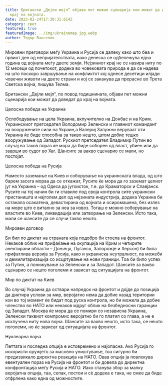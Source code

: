 ```yaml
---
title: Британски „Дејли мејл“ објави пет можни сценарија кои можат да доведат до
  крај на војната.
date: 2023-02-24T17:30:31.614Z
category: свет
featured: true
featuredImage: ../img/ukrainemap.jpg.webp
author: Тодор Вангелов
---
```


Мировни преговори меѓу Украина и Русија се далеку како што беа и првиот ден од непријателствата, иако денеска се одбележува една година од војната меѓу двете земји. Нејзиниот крај не се наѕира ниту по 12 месеци од почетокот, додека во човековата природа е да се надева на што поскоро завршување на конфликтот кој однесе десетици илјади човечки животи на двете страни и кој се заканува да прерасне во Трета Светска војна, пишува Телма.

Британски „Дејли мејл“, по повод годишнината, објави пет можни сценарија кои можат да доведат до крај на војната.

Целосна победа на Украина

Ослободување на цела Украина, вклучително на Донбас и на Крим. Украинскиот претседател Володомир Зеленски и главниот командант на вооружените сили на Украин,а Валериј Залужни веруваат оти Украина ќе биде способна за такво нешто, штом добие тешко вооружување од Западот. Рускиот претседател Владимир Путин во случај на таков пораз ќе мора да биде соборен од власт, убиен или да заврши во судот во Хаг. Шансите за вакво сценарио се мали, но постојат.

Целосна победа на Русија

Наместо заземање на Киев и соборување на украинската влада, од што барем засега мораа да се откажат, Русите ќе мора да го заземат целиот југ на Украина – од Одеса до југоисток, т.е. до Краматорск и Славјанск. Русите на тој начин би ги ставиле под своја контрола сите украински пристаништа и најголем дел од нејзината индустрија, додека Украина би останала осакатена, девастирана од војната и осиромашена, без излез на море што е витално за неа за извоз. Тогаш е можно соборување на властите во Киев, ликвидација или затворање на Зеленски. Исто така, мали се шансите да се случи такво нешто.

Мировен договор

Би бил по диктат на страната која подобро би стоела на фронтот. Некаков облик на прифаќање на окупација на Крим и четирите анектирани области – Доњецк, Луганск, Запорожје и Херсон) би била прифатлива верзија за Русија, како и украинска неутралност, па можеби и демилитаризација со исцртување на нови граници. Тоа би било успех за Путин, а понижување за Зеленски и за Западот. Шансите за вакво сценарио се нешто поголеми и зависат од ситуацијата на фронтот.

Мир по диктат на Киев

Во случај Украина да оствари напредок на фронтот и дојде до позиција да диктира услови за мир, веројатно нема да добие назад територии кои во тој момент ќе бидат под руска контрола, но би можела да добие членство во НАТО или некаков мдруг облик на безбедносни гаранции од Западот. Москва ќе мора да се помири со независна Украина, Зеленски таквиот компромис веројатно би го платил со глава, а не е исклучена ниту нова војна. Шансите за вакво нешто, исто така, се нешто поголеми, но ќе зависат од ситуацијата на фронтот.

Нуклеарна војна

Петтата и последна опција е истовремено и најопасна. Ако Русија го искористи оружјето за масовно уништување, тоа сигурно би предизвикало директна реакција на НАТО. Оваа опција ја повлекува евентуален пораз на Русија на фронтот и би довела до директна конфронтација меѓу Русија и НАТО. Иако станува збор за малку веројатна опција, таа, сепак, постои и сè додека е така, не смее да биде отфрлена како една од можностите.

